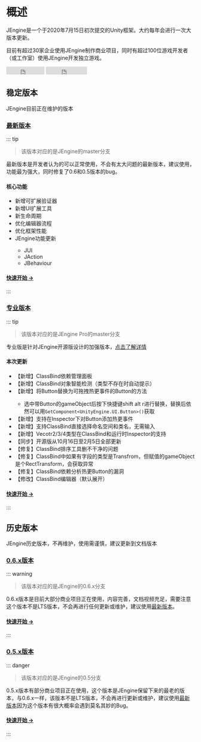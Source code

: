 # 概述

JEngine是一个于2020年7月15日初次提交的Unity框架。大约每年会进行一次大版本更新。

目前有超过30家企业使用JEngine制作商业项目，同时有超过100位游戏开发者（或工作室）使用JEngine开发独立游戏。

<ul style="list-style:none;padding:0">
  <li style="display:inline-block">
    <iframe src="https://ghbtns.com/github-btn.html?user=JasonXuDeveloper&amp;repo=JEngine&amp;type=star&amp;count=true" frameborder="0" scrolling="0" width="102px" height="21px"></iframe>
  </li>
  <li style="display:inline-block">
    <iframe src="https://ghbtns.com/github-btn.html?user=JasonXuDeveloper&amp;repo=JEngine&amp;type=fork&amp;count=true" frameborder="0" scrolling="0" width="110px" height="21px"></iframe>
  </li>
</ul>


## 稳定版本

JEngine目前正在维护的版本



### [最新版本](/zh/documents/0.7/) <Badge type="tip" text="v0.7.x" vertical="middle" />

::: tip 

> 该版本对应的是JEngine的master分支

最新版本是开发者认为的可以正常使用，不会有太大问题的最新版本，建议使用，功能最为强大，同时修复了0.6和0.5版本的bug。

#### 核心功能

- 新增可扩展验证器 <Badge type="tip" text="新功能" vertical="middle" />
- 新增UI扩展工具 <Badge type="tip" text="新功能" vertical="middle" />
- 新生命周期 <Badge type="tip" text="新功能" vertical="middle" />
- 优化编辑器流程  <Badge type="warning" text="优化功能" vertical="middle" />
- 优化框架性能  <Badge type="warning" text="优化功能" vertical="middle" />
- JEngine功能更新  <Badge type="warning" text="优化功能" vertical="middle" />
  -  JUI
  -  JAction
  -  JBehaviour

#### [快速开始 →](/zh/documents/0.7/)

:::



### [专业版本](/zh/documents/pro/) <Badge type="tip" text="PRO v1.2" vertical="middle" />

::: tip 

> 该版本对应的是JEngine Pro的master分支

专业版是针对JEngine开源版设计的加强版本，[点击了解详情](/zh/pro/)

#### 本次更新

- 【新增】ClassBind依赖管理面板 <Badge type="tip" text="新功能" vertical="middle" />
- 【新增】ClassBind对象智能检测（类型不存在时自动提示） <Badge type="tip" text="新功能" vertical="middle" />
- 【新增】将Button替换为可拖拽热更事件的Button的方法 <Badge type="tip" text="新功能" vertical="middle" />
  - 选中带Button的gameObject后按下快捷键shift alt r进行替换，替换后依然可以用`GetComponent<UnityEngine.UI.Button>()`获取
- 【新增】支持在Inspector下对Button添加热更事件 <Badge type="tip" text="新功能" vertical="middle" />
- 【新增】支持ClassBind直接选择命名空间和类名，无需输入 <Badge type="tip" text="新功能" vertical="middle" />
- 【新增】Vecotr2/3/4类型在ClassBind和运行时Inspector的支持 <Badge type="tip" text="新功能" vertical="middle" />
- 【同步】开源版从10月16日至2月5日全部更新 <Badge type="warning" text="同步功能" vertical="middle" />
- 【修复】ClassBind排序工具删不干净的问题<Badge type="danger" text="修复功能" vertical="middle" />
- 【修复】ClassBind中如果有字段的类型是Transfrom，但赋值的gameObject是个RectTransform，会获取异常<Badge type="danger" text="修复功能" vertical="middle" />
- 【修复】ClassBind依赖分析热更Button的漏洞<Badge type="danger" text="修复功能" vertical="middle" />
- 【修改】ClassBind编辑器（默认展开）<Badge type="danger" text="微调功能" vertical="middle" />

#### [快速开始 →](/zh/documents/pro/)

:::



## 历史版本

JEngine历史版本，不再维护，使用需谨慎，建议更新到文档版本



### [0.6.x版本](/zh/documents/0.6/) <Badge type="warning" text="v0.6.x" vertical="middle" />
::: warning
> 该版本对应的是JEngine的0.6.x分支

0.6.x版本是目前大部分商业项目正在使用，内容完善，文档视频充足，需要注意这个版本不是LTS版本，不会再进行任何更新或维护，建议使用[最新版本](#最新版本)。

#### [快速开始 →](/zh/documents/0.6/)

:::

### [0.5.x版本](/zh/documents/0.5/) <Badge type="danger" text="v0.5.x" vertical="middle" />
::: danger
> 该版本对应的是JEngine的0.5分支

0.5.x版本有部分商业项目正在使用，这个版本是JEngine保留下来的最老的版本，与0.6.x一样，该版本不是LTS版本，不会再进行更新或维护，建议使用[最新版本](#最新版本)因为这个版本有很大概率会遇到莫名其妙的Bug。

#### [快速开始 →](/documents/0.5/)

:::